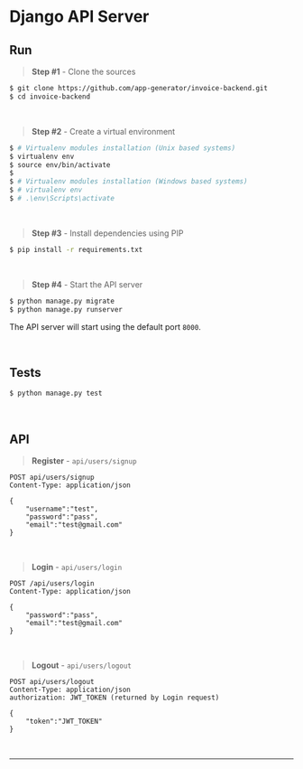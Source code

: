 
# Django API Server

## Run

> **Step #1** -  Clone the sources

```bash
$ git clone https://github.com/app-generator/invoice-backend.git
$ cd invoice-backend
```
<br />

> **Step #2** - Create a virtual environment

```bash
$ # Virtualenv modules installation (Unix based systems)
$ virtualenv env
$ source env/bin/activate
$
$ # Virtualenv modules installation (Windows based systems)
$ # virtualenv env
$ # .\env\Scripts\activate
```

<br />

> **Step #3** - Install dependencies using PIP

```bash
$ pip install -r requirements.txt
```

<br />

> **Step #4** - Start the API server

```bash
$ python manage.py migrate
$ python manage.py runserver
```

The API server will start using the default port `8000`.

<br />

## Tests

```bash 
$ python manage.py test
```

<br />

## API

> **Register** - `api/users/signup`

```
POST api/users/signup
Content-Type: application/json

{
    "username":"test",
    "password":"pass", 
    "email":"test@gmail.com"
}
```

<br />

> **Login** - `api/users/login`

```
POST /api/users/login
Content-Type: application/json

{
    "password":"pass", 
    "email":"test@gmail.com"
}
```

<br />

> **Logout** - `api/users/logout`

```
POST api/users/logout
Content-Type: application/json
authorization: JWT_TOKEN (returned by Login request)

{
    "token":"JWT_TOKEN"
}
```

<br />

---

